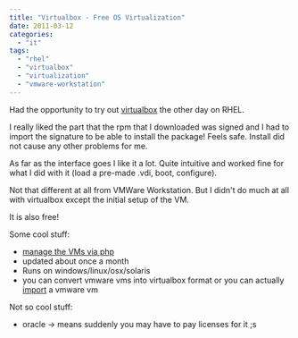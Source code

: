 ```yaml
---
title: "Virtualbox - Free OS Virtualization"
date: 2011-03-12
categories: 
  - "it"
tags: 
  - "rhel"
  - "virtualbox"
  - "virtualization"
  - "vmware-workstation"
---
```


Had the opportunity to try out [virtualbox](http://www.virtualbox.org/ "virtualbox") the other day on RHEL.

I really liked the part that the rpm that I downloaded was signed and I had to import the signature to be able to install the package! Feels safe. Install did not cause any other problems for me.

As far as the interface goes I like it a lot. Quite intuitive and worked fine for what I did with it (load a pre-made .vdi, boot, configure).

Not that different at all from VMWare Workstation. But I didn't do much at all with virtualbox except the initial setup of the VM.

It is also free!

Some cool stuff:

- [manage the VMs via php](http://code.google.com/p/phpvirtualbox/ "phpvirtualbox")
- updated about once a month
- Runs on windows/linux/osx/solaris
- you can convert vmware vms into virtualbox format or you can actually [import](http://www.ubuntugeek.com/howto-convert-vmware-image-to-virtualbox-image.html "convert") a vmware vm

Not so cool stuff:

- oracle -> means suddenly you may have to pay licenses for it ;s
